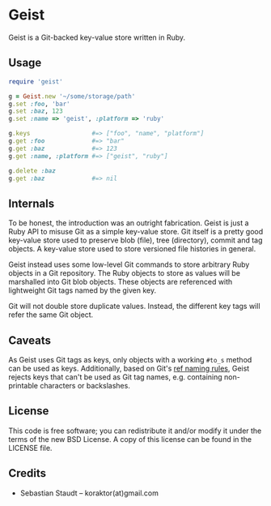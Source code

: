 Geist
=====

Geist is a Git-backed key-value store written in Ruby.

## Usage

```ruby
require 'geist'

g = Geist.new '~/some/storage/path'
g.set :foo, 'bar'
g.set :baz, 123
g.set :name => 'geist', :platform => 'ruby'

g.keys                 #=> ["foo", "name", "platform"]
g.get :foo             #=> "bar"
g.get :baz             #=> 123
g.get :name, :platform #=> ["geist", "ruby"]

g.delete :baz
g.get :baz             #=> nil
```

## Internals

To be honest, the introduction was an outright fabrication. Geist is just a
Ruby API to misuse Git as a simple key-value store. Git itself is a pretty good
key-value store used to preserve blob (file), tree (directory), commit and tag
objects. A key-value store used to store versioned file histories in general.

Geist instead uses some low-level Git commands to store arbitrary Ruby objects
in a Git repository. The Ruby objects to store as values will be marshalled
into Git blob objects. These objects are referenced with lightweight Git tags
named by the given key.

Git will not double store duplicate values. Instead, the different key tags
will refer the same Git object.

## Caveats

As Geist uses Git tags as keys, only objects with a working `#to_s` method can
be used as keys. Additionally, based on Git's [ref naming rules][1], Geist
rejects keys that can't be used as Git tag names, e.g. containing non-printable
characters or backslashes.

## License

This code is free software; you can redistribute it and/or modify it under the
terms of the new BSD License. A copy of this license can be found in the
LICENSE file.

## Credits

 * Sebastian Staudt – koraktor(at)gmail.com

 [1]: http://www.kernel.org/pub/software/scm/git/docs/git-check-ref-format.html
